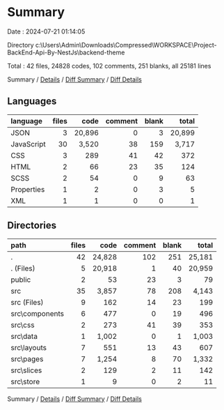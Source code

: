 # Summary

Date : 2024-07-21 01:14:05

Directory c:\\Users\\Admin\\Downloads\\Compressed\\WORKSPACE\\Project-BackEnd-Api-By-NestJs\\backend-theme

Total : 42 files,  24828 codes, 102 comments, 251 blanks, all 25181 lines

Summary / [Details](details.md) / [Diff Summary](diff.md) / [Diff Details](diff-details.md)

## Languages
| language | files | code | comment | blank | total |
| :--- | ---: | ---: | ---: | ---: | ---: |
| JSON | 3 | 20,896 | 0 | 3 | 20,899 |
| JavaScript | 30 | 3,520 | 38 | 159 | 3,717 |
| CSS | 3 | 289 | 41 | 42 | 372 |
| HTML | 2 | 66 | 23 | 35 | 124 |
| SCSS | 2 | 54 | 0 | 9 | 63 |
| Properties | 1 | 2 | 0 | 3 | 5 |
| XML | 1 | 1 | 0 | 0 | 1 |

## Directories
| path | files | code | comment | blank | total |
| :--- | ---: | ---: | ---: | ---: | ---: |
| . | 42 | 24,828 | 102 | 251 | 25,181 |
| . (Files) | 5 | 20,918 | 1 | 40 | 20,959 |
| public | 2 | 53 | 23 | 3 | 79 |
| src | 35 | 3,857 | 78 | 208 | 4,143 |
| src (Files) | 9 | 162 | 14 | 23 | 199 |
| src\\components | 6 | 477 | 0 | 19 | 496 |
| src\\css | 2 | 273 | 41 | 39 | 353 |
| src\\data | 1 | 1,002 | 0 | 1 | 1,003 |
| src\\layouts | 7 | 551 | 13 | 43 | 607 |
| src\\pages | 7 | 1,254 | 8 | 70 | 1,332 |
| src\\slices | 2 | 129 | 2 | 11 | 142 |
| src\\store | 1 | 9 | 0 | 2 | 11 |

Summary / [Details](details.md) / [Diff Summary](diff.md) / [Diff Details](diff-details.md)